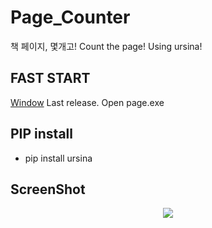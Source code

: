 # Page_Counter
책 페이지, 몇개고! Count the page! Using ursina!

## FAST START
</td></tr>
<tr><td align="right">
<a href="">Window</a>
</td><td align="center">Last release. Open page.exe</td></tr>

## PIP install

- pip install ursina
 
## ScreenShot

<p align="center">
<img src="https://i.ibb.co/XVbjmHX/image.png"></img>
</p>
